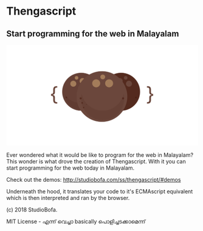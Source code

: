 # Thengascript
## Start programming for the web in Malayalam

![Thengascript Logo](./thengascript.png)

Ever wondered what it would be like to program for the web in Malayalam?
This wonder is what drove the creation of Thengascript.
With it you can start programming for the web today in Malayalam.

Check out the demos: http://studiobofa.com/ss/thengascript/#demos

Underneath the hood, it translates your code to it's ECMAscript equivalent which is then interpreted and ran by the browser.

(c) 2018 StudioBofa.

MIT License - എന്ന് വെച്ചാ basically പൊളിച്ചടക്കാമെന്ന്

